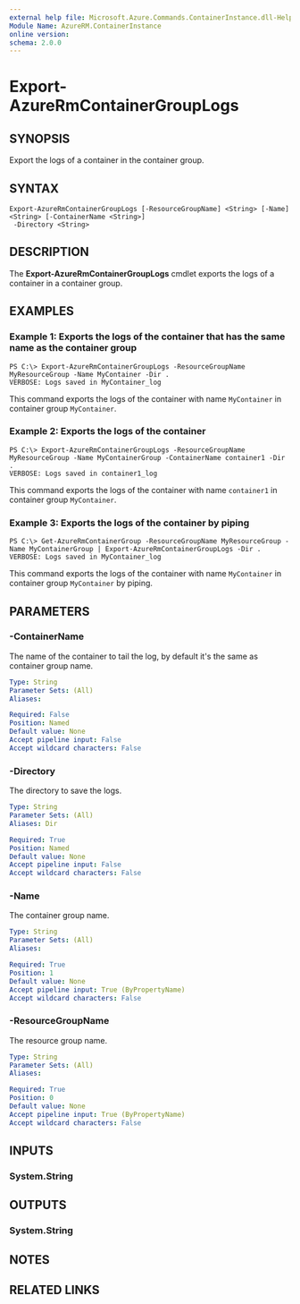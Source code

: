 ```yaml
---
external help file: Microsoft.Azure.Commands.ContainerInstance.dll-Help.xml
Module Name: AzureRM.ContainerInstance
online version: 
schema: 2.0.0
---
```


# Export-AzureRmContainerGroupLogs

## SYNOPSIS
Export the logs of a container in the container group.

## SYNTAX

```
Export-AzureRmContainerGroupLogs [-ResourceGroupName] <String> [-Name] <String> [-ContainerName <String>]
 -Directory <String>
```

## DESCRIPTION
The **Export-AzureRmContainerGroupLogs** cmdlet exports the logs of a container in a container group.

## EXAMPLES

### Example 1: Exports the logs of the container that has the same name as the container group
```
PS C:\> Export-AzureRmContainerGroupLogs -ResourceGroupName MyResourceGroup -Name MyContainer -Dir .
VERBOSE: Logs saved in MyContainer_log
```

This command exports the logs of the container with name `MyContainer` in container group `MyContainer`.

### Example 2: Exports the logs of the container
```
PS C:\> Export-AzureRmContainerGroupLogs -ResourceGroupName MyResourceGroup -Name MyContainerGroup -ContainerName container1 -Dir .
VERBOSE: Logs saved in container1_log
```

This command exports the logs of the container with name `container1` in container group `MyContainer`.

### Example 3: Exports the logs of the container by piping
```
PS C:\> Get-AzureRmContainerGroup -ResourceGroupName MyResourceGroup -Name MyContainerGroup | Export-AzureRmContainerGroupLogs -Dir .
VERBOSE: Logs saved in MyContainer_log
```

This command exports the logs of the container with name `MyContainer` in container group `MyContainer` by piping.

## PARAMETERS

### -ContainerName
The name of the container to tail the log, by default it's the same as container group name.

```yaml
Type: String
Parameter Sets: (All)
Aliases: 

Required: False
Position: Named
Default value: None
Accept pipeline input: False
Accept wildcard characters: False
```

### -Directory
The directory to save the logs.

```yaml
Type: String
Parameter Sets: (All)
Aliases: Dir

Required: True
Position: Named
Default value: None
Accept pipeline input: False
Accept wildcard characters: False
```

### -Name
The container group name.

```yaml
Type: String
Parameter Sets: (All)
Aliases: 

Required: True
Position: 1
Default value: None
Accept pipeline input: True (ByPropertyName)
Accept wildcard characters: False
```

### -ResourceGroupName
The resource group name.

```yaml
Type: String
Parameter Sets: (All)
Aliases: 

Required: True
Position: 0
Default value: None
Accept pipeline input: True (ByPropertyName)
Accept wildcard characters: False
```

## INPUTS

### System.String


## OUTPUTS

### System.String


## NOTES

## RELATED LINKS

